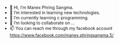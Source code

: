 - 👋 Hi, I’m Manex Phring Sangma.
- 👀 I’m interested in learning new technologies.
- 🌱 I’m currently learning c programming.
- 💞️ I’m looking to collaborate on ...
- 📫 You can reach me through my facebook account https://www.facebook.com/manex.phringsangma.5/ 

<!---
Manex195/Manex195 is a ✨ special ✨ repository because its `README.md` (this file) appears on your GitHub profile.
You can click the Preview link to take a look at your changes.
--->
